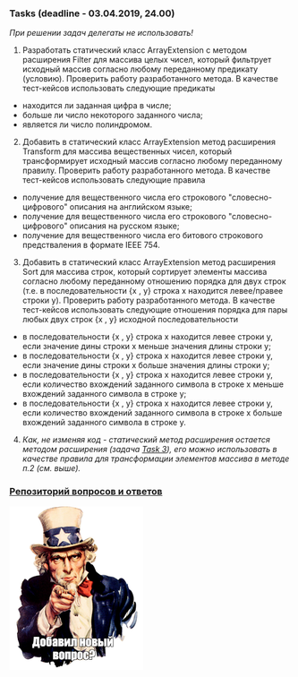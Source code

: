 ### Tasks (deadline - 03.04.2019, 24.00)

*При решении задач делегаты не использовать!*

1. Разработать статический класс ArrayExtension с методом расширения Filter для массива целых чисел, который фильтрует исходный массив согласно любому переданному предикату (условию). Проверить работу разработанного метода. В качестве тест-кейсов использовать следующие предикаты
  - находится ли заданная цифра в числе;
  - больше ли число некоторого заданного числа;
  - является ли число полиндромом.
2. Добавить в статический класс ArrayExtension метод расширения Transform для массива вещественных чисел, который трансформирует исходный массив согласно любому переданному правилу. Проверить работу разработанного метода. В качестве тест-кейсов использовать следующие правила
  - получение для вещественного числа его строкового "словесно-цифрового" описания на английском языке;
  - получение для вещественного числа его строкового "словесно-цифрового" описания на русском языке;
  - получение для вещественного числа его битового строкового предстваления в формате IEEE 754.
3. Добавить в статический класс ArrayExtension метод расширения Sort для массива строк, который сортирует элементы массива согласно любому переданному отношению порядка для двух строк (т.е. в последовательности {x , y} строка x находится левее/правее строки y). Проверить работу разработанного метода. В качестве тест-кейсов использовать следующие отношения порядка для пары любых двух строк {x , y} исходной последовательности
  - в последовательности {x , y} строка x находится левее строки y, если значение дины строки x меньше значения длины строки y;
  - в последовательности {x , y} строка x находится левее строки y, если значение дины строки x больше значения длины строки y;
  - в последовательности {x , y} строка x находится левее строки y, если количество вхождений заданного символа в строке x меньше вхождений заданного символа в строке y;
  - в последовательности {x , y} строка x находится левее строки y, если количество вхождений заданного символа в строке x больше вхождений заданного символа в строке y.
4. *Как, не изменяя код - статический метод расширения остается методом расширения (задача [Task 3](https://github.com/AnzhelikaKravchuk/.NET-Training.-Spring-2019/tree/master/Day%204%20-%2026.03.2019)), его можно использовать в качестве правила для трансформации элементов массива в методе п.2 (см. выше).*

### [Репозиторий вопросов и ответов](https://github.com/AnzhelikaKravchuk/.NET-Training.-Spring-2019/tree/master/.Net-Interview-Questions)

![](https://github.com/AnzhelikaKravchuk/Materials/blob/master/Pictures/Q%26A.png)
